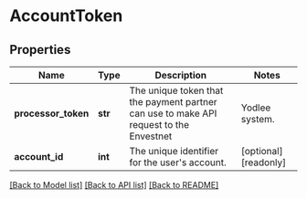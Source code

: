 # AccountToken


## Properties
Name | Type | Description | Notes
------------ | ------------- | ------------- | -------------
**processor_token** | **str** | The unique token that the payment partner can use to make API request to the Envestnet | Yodlee system. | [optional] [readonly] 
**account_id** | **int** | The unique identifier for the user&#39;s account. | [optional] [readonly] 

[[Back to Model list]](../README.md#documentation-for-models) [[Back to API list]](../README.md#documentation-for-api-endpoints) [[Back to README]](../README.md)


